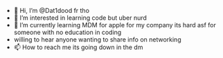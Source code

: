 - 👋 Hi, I’m @Dat1dood fr tho
- 👀 I’m interested in learning code but uber nurd
- 🌱 I’m currently learning MDM for apple for my company its hard asf for someone with no education in coding
- willing to hear anyone wanting to share info on networking 
- 📫 How to reach me its going down in the dm

<!---
Dat1dood/Dat1dood is a ✨ special ✨ repository because its `README.md` (this file) appears on your GitHub profile.
You can click the Preview link to take a look at your changes.
--->

